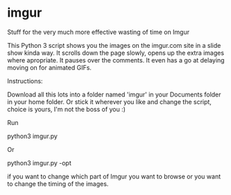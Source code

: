 # imgur
Stuff for the very much more effective wasting of time on Imgur

This Python 3 script shows you the images on the imgur.com site in a slide show kinda way. 
It scrolls down the page slowly, opens up the extra images where apropriate. 
It pauses over the comments. It even has a go at delaying moving on for animated GIFs.

Instructions:

Download all this lots into a folder named 'imgur' in your Documents folder in your home folder. 
Or stick it wherever you like and change the script, choice is yours, I'm not the boss of you :)

Run

python3 imgur.py

Or 

python3 imgur.py -opt 

if you want to change which part of Imgur you want to browse or you want to change the timing of the images.

